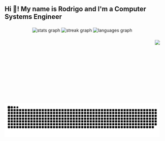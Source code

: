 <h2 align="left">Hi 👋! My name is Rodrigo and I'm a Computer Systems Engineer</h2>

###

<div align="center">
  <img src="https://github-readme-stats.vercel.app/api?username=rodrigobarbaedu&hide_title=false&hide_rank=false&show_icons=true&include_all_commits=true&count_private=true&disable_animations=false&theme=dracula&locale=en&hide_border=false" height="150" alt="stats graph"  />
  <img src="https://streak-stats.demolab.com?user=rodrigobarbaedu&locale=en&mode=daily&theme=dracula&hide_border=false&border_radius=5" height="150" alt="streak graph"  />
  <img src="https://github-readme-stats.vercel.app/api/top-langs?username=rodrigobarbaedu&locale=en&hide_title=false&layout=compact&card_width=320&langs_count=5&theme=dracula&hide_border=false" height="150" alt="languages graph"  />
</div>

###

<img align="right" height="205" src="https://i.imgur.com/b39oSa7.jpg"  />

###

<img src="https://raw.githubusercontent.com/rodrigobarbaedu/rodrigobarbaedu/refs/heads/output/snake.svg" alt="Snake animation" />

###
